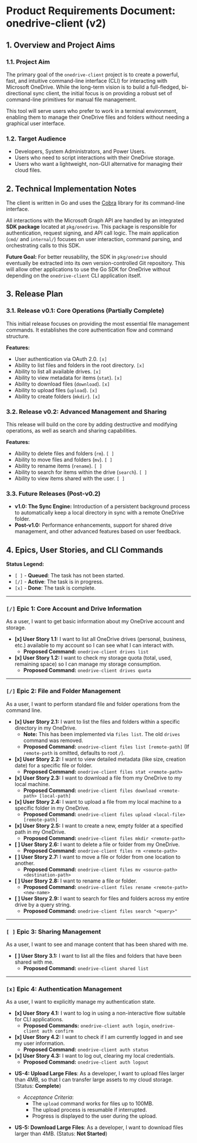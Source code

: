 # Product Requirements Document: onedrive-client (v2)

## 1. Overview and Project Aims

### 1.1. Project Aim

The primary goal of the `onedrive-client` project is to create a powerful, fast, and intuitive command-line interface (CLI) for interacting with Microsoft OneDrive. While the long-term vision is to build a full-fledged, bi-directional sync client, the initial focus is on providing a robust set of command-line primitives for manual file management.

This tool will serve users who prefer to work in a terminal environment, enabling them to manage their OneDrive files and folders without needing a graphical user interface.

### 1.2. Target Audience

*   Developers, System Administrators, and Power Users.
*   Users who need to script interactions with their OneDrive storage.
*   Users who want a lightweight, non-GUI alternative for managing their cloud files.

## 2. Technical Implementation Notes

The client is written in Go and uses the [Cobra](https://cobra.dev/) library for its command-line interface.

All interactions with the Microsoft Graph API are handled by an integrated **SDK package** located at `pkg/onedrive`. This package is responsible for authentication, request signing, and API call logic. The main application (`cmd/` and `internal/`) focuses on user interaction, command parsing, and orchestrating calls to this SDK.

**Future Goal:** For better reusability, the SDK in `pkg/onedrive` should eventually be extracted into its own version-controlled Git repository. This will allow other applications to use the Go SDK for OneDrive without depending on the `onedrive-client` CLI application itself.

## 3. Release Plan

### 3.1. Release v0.1: Core Operations (Partially Complete)

This initial release focuses on providing the most essential file management commands. It establishes the core authentication flow and command structure.

**Features:**
*   User authentication via OAuth 2.0. `[x]`
*   Ability to list files and folders in the root directory. `[x]`
*   Ability to list all available drives. `[x]`
*   Ability to view metadata for items (`stat`). `[x]`
*   Ability to download files (`download`). `[x]`
*   Ability to upload files (`upload`). `[x]`
*   Ability to create folders (`mkdir`). `[x]`

### 3.2. Release v0.2: Advanced Management and Sharing

This release will build on the core by adding destructive and modifying operations, as well as search and sharing capabilities.

**Features:**
*   Ability to delete files and folders (`rm`). `[ ]`
*   Ability to move files and folders (`mv`). `[ ]`
*   Ability to rename items (`rename`). `[ ]`
*   Ability to search for items within the drive (`search`). `[ ]`
*   Ability to view items shared with the user. `[ ]`

### 3.3. Future Releases (Post-v0.2)

*   **v1.0: The Sync Engine:** Introduction of a persistent background process to automatically keep a local directory in sync with a remote OneDrive folder.
*   **Post-v1.0:** Performance enhancements, support for shared drive management, and other advanced features based on user feedback.

## 4. Epics, User Stories, and CLI Commands

**Status Legend:**
*   `[ ]` - **Queued**: The task has not been started.
*   `[/]` - **Active**: The task is in progress.
*   `[x]` - **Done**: The task is complete.

---

### `[/]` Epic 1: Core Account and Drive Information

As a user, I want to get basic information about my OneDrive account and storage.

*   **[x] User Story 1.1:** I want to list all OneDrive drives (personal, business, etc.) available to my account so I can see what I can interact with.
    *   **Proposed Command:** `onedrive-client drives list`
*   **[x] User Story 1.2:** I want to check my storage quota (total, used, remaining space) so I can manage my storage consumption.
    *   **Proposed Command:** `onedrive-client drives quota`

---

### `[/]` Epic 2: File and Folder Management

As a user, I want to perform standard file and folder operations from the command line.

*   **[x] User Story 2.1:** I want to list the files and folders within a specific directory in my OneDrive.
    *   **Note:** This has been implemented via `files list`. The old `drives` command was removed.
    *   **Proposed Command:** `onedrive-client files list [remote-path]` (If `remote-path` is omitted, defaults to root `/`).
*   **[x] User Story 2.2:** I want to view detailed metadata (like size, creation date) for a specific file or folder.
    *   **Proposed Command:** `onedrive-client files stat <remote-path>`
*   **[x] User Story 2.3:** I want to download a file from my OneDrive to my local machine.
    *   **Proposed Command:** `onedrive-client files download <remote-path> [local-path]`
*   **[x] User Story 2.4:** I want to upload a file from my local machine to a specific folder in my OneDrive.
    *   **Proposed Command:** `onedrive-client files upload <local-file> [remote-path]`
*   **[x] User Story 2.5:** I want to create a new, empty folder at a specified path in my OneDrive.
    *   **Proposed Command:** `onedrive-client files mkdir <remote-path>`
*   **[ ] User Story 2.6:** I want to delete a file or folder from my OneDrive.
    *   **Proposed Command:** `onedrive-client files rm <remote-path>`
*   **[ ] User Story 2.7:** I want to move a file or folder from one location to another.
    *   **Proposed Command:** `onedrive-client files mv <source-path> <destination-path>`
*   **[ ] User Story 2.8:** I want to rename a file or folder.
    *   **Proposed Command:** `onedrive-client files rename <remote-path> <new-name>`
*   **[ ] User Story 2.9:** I want to search for files and folders across my entire drive by a query string.
    *   **Proposed Command:** `onedrive-client files search "<query>"`

---

### `[ ]` Epic 3: Sharing Management

As a user, I want to see and manage content that has been shared with me.

*   **[ ] User Story 3.1:** I want to list all the files and folders that have been shared with me.
    *   **Proposed Command:** `onedrive-client shared list`

---

### `[x]` Epic 4: Authentication Management

As a user, I want to explicitly manage my authentication state.

*   **[x] User Story 4.1:** I want to log in using a non-interactive flow suitable for CLI applications.
    *   **Proposed Commands:** `onedrive-client auth login`, `onedrive-client auth confirm`
*   **[x] User Story 4.2:** I want to check if I am currently logged in and see my user information.
    *   **Proposed Command:** `onedrive-client auth status`
*   **[x] User Story 4.3:** I want to log out, clearing my local credentials.
    *   **Proposed Command:** `onedrive-client auth logout`

- **US-4: Upload Large Files**: As a developer, I want to upload files larger than 4MB, so that I can transfer large assets to my cloud storage. (Status: **Complete**)
  - *Acceptance Criteria*:
    - The `upload` command works for files up to 100MB.
    - The upload process is resumable if interrupted.
    - Progress is displayed to the user during the upload.

- **US-5: Download Large Files**: As a developer, I want to download files larger than 4MB. (Status: **Not Started**)
